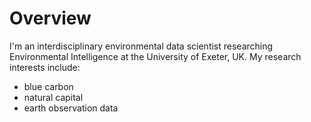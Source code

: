 # Overview

I'm an interdisciplinary environmental data scientist researching Environmental Intelligence at the University of Exeter, UK. My research interests include:
+ blue carbon
+ natural capital 
+ earth observation data
